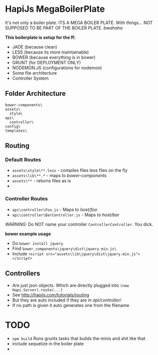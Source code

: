 # HapiJs MegaBoilerPlate

It's not only a boiler plate. ITS A MEGA BOILER PLATE. 
With things... NOT SUPPOSED TO BE PART OF THE BOILER PLATE. *bwahaha*

**This boilerplate is setup for the ff:**
* JADE (because clean)
* LESS (because its more maintainable)
* BOWER (because everything is in bower)
* GRUNT (for DEPLOYMENT ONLY)
* NODEMON.JS (configurations for nodemon)
* Some file architecture
* Controller System


## Folder Architecture
```
bower-components\
assets\
  style\
api\
  controller\
config\
templates\
```

## Routing

### Default Routes
* `assets\style\**.less`  - compiles files less files on the fly
* `assets\lib\**.*`       - maps to *bower-components*
* `assets\**`             - returns files as is
* 


### Controller Routes
* `api\controller\Foo.js` - Maps to *host/foo*
* `api\controller\BarController.js`  - Maps to *host/bar*

*WARNING*: Do NOT name your controller `ControllerController`. You dick.

**bower example usage**
* Do `bower install jquery`
* Find `bower_components\jquery\dist\jquery.min.js\`
* Include `<script src="assets\lib\jquery\dist\jquery.min.js"></script>`

## Controllers
* Are just json objects. Which are directly plugged into `(new Hapi.Server).route(...)`
* See http://hapijs.com/tutorials/routing
* But they are auto included if they are in *api/controller/*
* If no path is given it auto generates one from the filename

# TODO
* `npm build` Runs grunts tasks that builds the minis and shit like that
* include sequelize in the boiler plate
*

